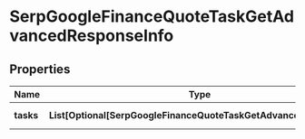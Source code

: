 # SerpGoogleFinanceQuoteTaskGetAdvancedResponseInfo


## Properties

| Name | Type | Description | Notes |
|------------ | ------------- | ------------- | -------------|
**tasks** | **List[Optional[SerpGoogleFinanceQuoteTaskGetAdvancedTaskInfo]]** | array of tasks |[optional]|